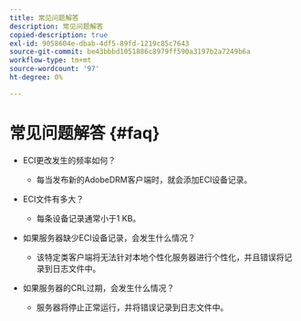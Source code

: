 ```yaml
---
title: 常见问题解答
description: 常见问题解答
copied-description: true
exl-id: 9058604e-dbab-4df5-89fd-1219c85c7643
source-git-commit: be43bbbd1051886c8979ff590a3197b2a7249b6a
workflow-type: tm+mt
source-wordcount: '97'
ht-degree: 0%

---
```


# 常见问题解答 {#faq}

* ECI更改发生的频率如何？
   * 每当发布新的AdobeDRM客户端时，就会添加ECI设备记录。

* ECI文件有多大？
   * 每条设备记录通常小于1 KB。

* 如果服务器缺少ECI设备记录，会发生什么情况？
   * 该特定类客户端将无法针对本地个性化服务器进行个性化，并且错误将记录到日志文件中。

* 如果服务器的CRL过期，会发生什么情况？
   * 服务器将停止正常运行，并将错误记录到日志文件中。
